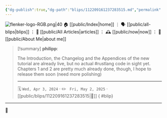 ```yaml
---
{"dg-publish":true,"dg-path":"blips/112209161237283515.md","permalink":"/blips/112209161237283515/","title":"philipp on mastodon @ 2024-04-03","created":"2024-04-03T20:25:22","updated":"2025-05-02T08:50:44"}
---
```



<div class="transclusion internal-embed is-loaded"><div class="markdown-embed">




![flenker-logo-RGB.png|40](/img/user/attachments/flenker-logo-RGB.png)
🏠 [[public/Index\|home]]  ⋮ 🗣️ [[public/all-blips\|blips]] ⋮  📝 [[public/All Articles\|articles]]  ⋮ 🕰️ [[public/now\|now]] ⋮ 🪪 [[public/About Me\|about me]]


</div></div>


> [!summary] **philipp**:
>
> The Introduction, the Changelog and the Appendices of the new tutorial are already live, but no actual #rustlang code in sight yet. Chapters 1 and 2 are pretty much already done, though, I hope to release them soon (need more polishing)
> - - -
>
> 🗓️ <code>Wed, Apr 3, 2024</code>  · ✏️ <code> Fri, May 2, 2025</code>  · [[public/blips/112209161237283515\|🔗]]
{ #blip}


- - -

 👾

